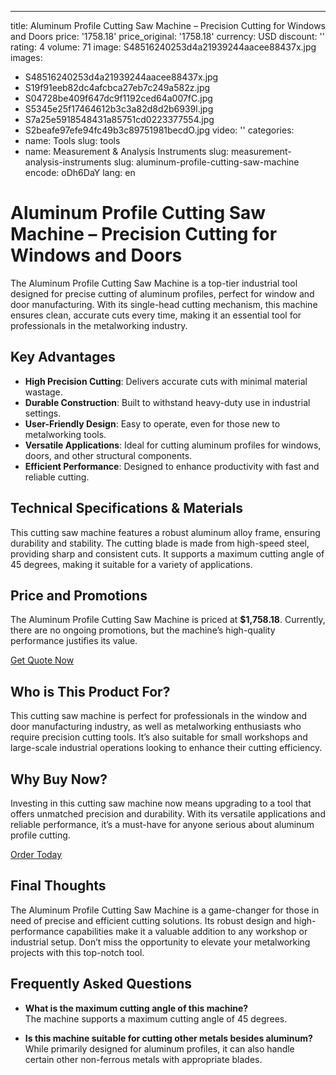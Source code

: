 ---

title: Aluminum Profile Cutting Saw Machine – Precision Cutting for Windows and Doors
price: '1758.18'
price_original: '1758.18'
currency: USD
discount: ''
rating: 4
volume: 71
image: S48516240253d4a21939244aacee88437x.jpg
images:
  - S48516240253d4a21939244aacee88437x.jpg
  - S19f91eeb82dc4afcbca27eb7c249a582z.jpg
  - S04728be409f647dc9f1192ced64a007fC.jpg
  - S5345e25f17464612b3c3a82d8d2b6939l.jpg
  - S7a25e5918548431a85751cd0223377554.jpg
  - S2beafe97efe94fc49b3c89751981becdO.jpg
video: ''
categories:
  - name: Tools
    slug: tools
  - name: Measurement & Analysis Instruments
    slug: measurement-analysis-instruments
slug: aluminum-profile-cutting-saw-machine
encode: oDh6DaY
lang: en

# Aluminum Profile Cutting Saw Machine – Precision Cutting for Windows and Doors

The Aluminum Profile Cutting Saw Machine is a top-tier industrial tool designed for precise cutting of aluminum profiles, perfect for window and door manufacturing. With its single-head cutting mechanism, this machine ensures clean, accurate cuts every time, making it an essential tool for professionals in the metalworking industry.

<h2>Key Advantages</h2>

- **High Precision Cutting**: Delivers accurate cuts with minimal material wastage.
- **Durable Construction**: Built to withstand heavy-duty use in industrial settings.
- **User-Friendly Design**: Easy to operate, even for those new to metalworking tools.
- **Versatile Applications**: Ideal for cutting aluminum profiles for windows, doors, and other structural components.
- **Efficient Performance**: Designed to enhance productivity with fast and reliable cutting.

<h2>Technical Specifications & Materials</h2>

This cutting saw machine features a robust aluminum alloy frame, ensuring durability and stability. The cutting blade is made from high-speed steel, providing sharp and consistent cuts. It supports a maximum cutting angle of 45 degrees, making it suitable for a variety of applications.

<h2>Price and Promotions</h2>

The Aluminum Profile Cutting Saw Machine is priced at **$1,758.18**. Currently, there are no ongoing promotions, but the machine’s high-quality performance justifies its value.

<div class="flex justify-center my-2">
  <a href="https://buy.csgad.com/oDh6DaY" rel="nofollow sponsored" target="_blank" class="py-2 px-4 rounded-md text-white font-semibold bg-gradient-to-r from-[#f73c22] to-[#ff7b48]">Get Quote Now</a>
</div>

<h2>Who is This Product For?</h2>

This cutting saw machine is perfect for professionals in the window and door manufacturing industry, as well as metalworking enthusiasts who require precision cutting tools. It’s also suitable for small workshops and large-scale industrial operations looking to enhance their cutting efficiency.

<h2>Why Buy Now?</h2>

Investing in this cutting saw machine now means upgrading to a tool that offers unmatched precision and durability. With its versatile applications and reliable performance, it’s a must-have for anyone serious about aluminum profile cutting.

<div class="flex justify-center my-2">
  <a href="https://buy.csgad.com/oDh6DaY" rel="nofollow sponsored" target="_blank" class="py-2 px-4 rounded-md text-white font-semibold bg-gradient-to-r from-[#f73c22] to-[#ff7b48]">Order Today</a>
</div>

<h2>Final Thoughts</h2>

The Aluminum Profile Cutting Saw Machine is a game-changer for those in need of precise and efficient cutting solutions. Its robust design and high-performance capabilities make it a valuable addition to any workshop or industrial setup. Don’t miss the opportunity to elevate your metalworking projects with this top-notch tool.

<h2>Frequently Asked Questions</h2>

- **What is the maximum cutting angle of this machine?**  
  The machine supports a maximum cutting angle of 45 degrees.

- **Is this machine suitable for cutting other metals besides aluminum?**  
  While primarily designed for aluminum profiles, it can also handle certain other non-ferrous metals with appropriate blades.